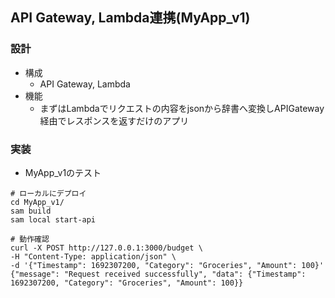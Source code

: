 ## API Gateway, Lambda連携(MyApp_v1)
### 設計
* 構成
  * API Gateway, Lambda
* 機能
  * まずはLambdaでリクエストの内容をjsonから辞書へ変換しAPIGateway経由でレスポンスを返すだけのアプリ

### 実装
* MyApp_v1のテスト
```
# ローカルにデプロイ
cd MyApp_v1/
sam build
sam local start-api

# 動作確認
curl -X POST http://127.0.0.1:3000/budget \
-H "Content-Type: application/json" \
-d '{"Timestamp": 1692307200, "Category": "Groceries", "Amount": 100}'
{"message": "Request received successfully", "data": {"Timestamp": 1692307200, "Category": "Groceries", "Amount": 100}}
```
